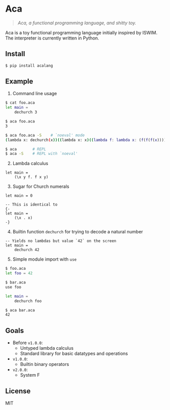 # Aca

> *Aca, a functional programming language, and shitty toy.*

Aca is a toy functional programming language initially inspired by ISWIM.  The
interpreter is currently written in Python.

## Install

```bash
$ pip install acalang
```

## Example

1. Command line usage

```bash
$ cat foo.aca
let main =
    dechurch 3

$ aca foo.aca
3

$ aca foo.aca -S    # `noeval' mode
(lambda x: dechurch(x))((lambda x: x)((lambda f: lambda x: (f(f(f(x)))))))

$ aca       # REPL
$ aca -S    # REPL with `noeval'
```

2. Lambda calculus

```
let main =
    (\x y f. f x y)
```

3. Sugar for Church numerals

```
let main = 0

-- This is identical to
{-
let main =
    (\x . x)
-}
```

4. Builtin function `dechurch` for trying to decode a natural number

```
-- Yields no lambdas but value `42` on the screen
let main =
    dechurch 42
```

5. Simple module import with `use`

```bash
$ foo.aca
let foo = 42

$ bar.aca
use foo

let main =
    dechurch foo

$ aca bar.aca
42
```

## Goals

- Before `v1.0.0`:
    + Untyped lambda calculus
    + Standard library for basic datatypes and operations
- `v1.0.0`:
    + Builtin binary operators
- `v2.0.0`:
    + System F

## License

MIT
